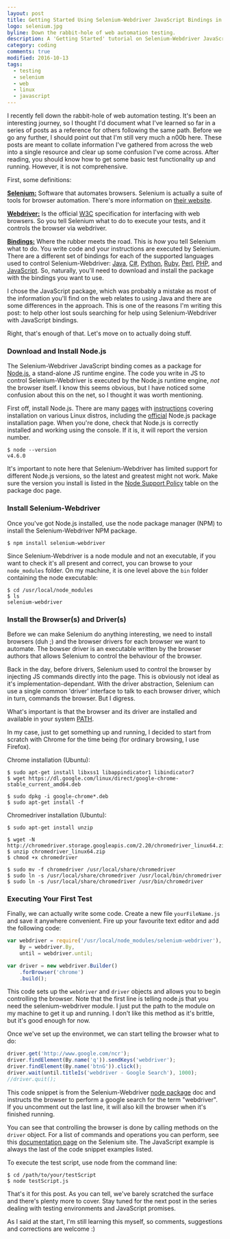 ```yaml
---
layout: post
title: Getting Started Using Selenium-Webdriver JavaScript Bindings in Linux
logo: selenium.jpg
byline: Down the rabbit-hole of web automation testing.
description: A 'Getting Started' tutorial on Selenium-Webdriver JavaScript bindings in Linux. Installation, set-up, and running your first test.
category: coding
comments: true
modified: 2016-10-13
tags:
  - testing
  - selenium
  - web
  - linux
  - javascript
---
```


I recently fell down the rabbit-hole of web automation testing. It's been an interesting journey, so I thought I'd document what I've learned so far in a series of posts as a reference for others following the same path. Before we go any further, I should point out that I'm still very much a n00b here. These posts are meant to collate information I've gathered from across the web into a single resource and clear up some confusion I've come across. After reading, you should know how to get some basic test functionality up and running. However, it is not comprehensive.

First, some definitions:

**<u>Selenium:</u>** Software that automates browsers. Selenium is actually a suite of tools for browser automation. There's more information on [their website](http://www.seleniumhq.org/).

**<u>Webdriver:</u>** Is the official [W3C](https://www.w3.org/TR/webdriver/) specification for interfacing with web browsers. So you tell Selenium what to do to execute your tests, and it controls the browser via webdriver.

**<u>Bindings:</u>** Where the rubber meets the road. This is _how_ you tell Selenium what to do. You write code and your instructions are executed by Selenium. There are a different set of bindings for each of the supported languages used to control Selenium-Webdriver: [Java](http://docs.seleniumhq.org/docs/03_webdriver.jsp#java), [C#](http://docs.seleniumhq.org/docs/03_webdriver.jsp#c), [Python](http://docs.seleniumhq.org/docs/03_webdriver.jsp#python), [Ruby](http://docs.seleniumhq.org/docs/03_webdriver.jsp#ruby), [Perl](http://docs.seleniumhq.org/docs/03_webdriver.jsp#perl), [PHP](http://docs.seleniumhq.org/docs/03_webdriver.jsp#php), and [JavaScript](http://docs.seleniumhq.org/docs/03_webdriver.jsp#javascript). So, naturally, you'll need to download and install the package with the bindings you want to use.

I chose the JavaScript package, which was probably a mistake as most of the information you'll find on the web relates to using Java and there are some differences in the approach. This is one of the reasons I'm writing this post: to help other lost souls searching for help using Selenium-Webdriver with JavaScript bindings.

Right, that's enough of that. Let's move on to actually doing stuff.

### Download and Install Node.js

The Selenium-Webdriver JavaScript binding comes as a package for [Node.js](https://nodejs.org/en/), a stand-alone JS runtime engine. The code you write in JS to control Selenium-Webdriver is executed by the Node.js runtime engine, _not_ the browser itself. I know this seems obvious, but I have noticed some confusion about this on the net, so I thought it was worth mentioning.

First off, install Node.js. There are many [pages](http://ask.xmodulo.com/install-node-js-linux.html) with [instructions](http://www.2daygeek.com/install-nodejs-on-ubuntu-centos-debian-fedora-mint-rhel-opensuse/) covering installation on various Linux distros, including the [official](https://nodejs.org/en/download/package-manager/) Node.js package installation page. When you're done, check that Node.js is correctly installed and working using the console. If it is, it will report the version number.

```
$ node --version
v4.6.0
```

It's important to note here that Selenium-Webdriver has limited support for different Node.js versions, so the latest and greatest might not work. Make sure the version you install is listed in the [Node Support Policy](https://www.npmjs.com/package/selenium-webdriver#node-support-policy) table on the package doc page.

### Install Selenium-Webdriver

Once you've got Node.js installed, use the node package manager (NPM) to install the Selenium-Webdriver NPM package.

```
$ npm install selenium-webdriver
```

Since Selenium-Webdriver is a node module and not an executable, if you want to check it's all present and correct, you can browse to your `node_modules` folder. On my machine, it is one level above the `bin` folder containing the node executable:

```
$ cd /usr/local/node_modules
$ ls
selenium-webdriver
```

### Install the Browser(s) and Driver(s)

Before we can make Selenium do anything interesting, we need to install browsers (duh ;) and the browser drivers for each browser we want to automate. The bowser driver is an executable written by the browser authors that allows Selenium to control the behaviour of the browser.

Back in the day, before drivers, Selenium used to control the browser by injecting JS commands directly into the page. This is obviously not ideal as it's implementation-dependant. With the driver abstraction, Selenium can use a single common 'driver' interface to talk to each browser driver, which in turn, commands the browser. But I digress.

What's important is that the browser and its driver are installed and available in your system [PATH](http://www.linfo.org/path_env_var.html).

In my case, just to get something up and running, I decided to start from scratch with Chrome for the time being (for ordinary browsing, I use Firefox).

Chrome installation (Ubuntu):

```
$ sudo apt-get install libxss1 libappindicator1 libindicator7
$ wget https://dl.google.com/linux/direct/google-chrome-stable_current_amd64.deb

$ sudo dpkg -i google-chrome*.deb
$ sudo apt-get install -f
```

Chromedriver installation (Ubuntu):

```
$ sudo apt-get install unzip

$ wget -N http://chromedriver.storage.googleapis.com/2.20/chromedriver_linux64.zip
$ unzip chromedriver_linux64.zip
$ chmod +x chromedriver

$ sudo mv -f chromedriver /usr/local/share/chromedriver
$ sudo ln -s /usr/local/share/chromedriver /usr/local/bin/chromedriver
$ sudo ln -s /usr/local/share/chromedriver /usr/bin/chromedriver
```

### Executing Your First Test

Finally, we can actually write some code. Create a new file `yourFileName.js` and save it anywhere convenient. Fire up your favourite text editor and add the following code:

```js
var webdriver = require('/usr/local/node_modules/selenium-webdriver'),
    By = webdriver.By,
    until = webdriver.until;

var driver = new webdriver.Builder()
    .forBrowser('chrome')
    .build();
```

This code sets up the `webdriver` and `driver` objects and allows you to begin controlling the browser. Note that the first line is telling node.js that you need the selenium-webdriver module. I just put the path to the module on my machine to get it up and running. I don't like this method as it's brittle, but it's good enough for now.

Once we've set up the environmet, we can start telling the browser what to do:

```js
driver.get('http://www.google.com/ncr');
driver.findElement(By.name('q')).sendKeys('webdriver');
driver.findElement(By.name('btnG')).click();
driver.wait(until.titleIs('webdriver - Google Search'), 1000);
//driver.quit();
```

This code snippet is from the Selenium-Webdriver [node package](https://www.npmjs.com/package/selenium-webdriver) doc and instructs the browser to perform a google search for the term "webdriver". If you uncomment out the last line, it will also kill the browser when it's finished running.

You can see that controlling the browser is done by calling methods on the `driver` object. For a list of commands and operations you can perform, see this [documentation page](http://docs.seleniumhq.org/docs/03_webdriver.jsp#selenium-webdriver-api-commands-and-operations) on the Selenium site. The JavaScript example is always the last of the code snippet examples listed.

To execute the test script, use node from the command line:

```
$ cd /path/to/your/testScript
$ node testScript.js
```

That's it for this post. As you can tell, we've barely scratched the surface and there's plenty more to cover. Stay tuned for the next post in the series dealing with testing environments and JavaScript promises.

As I said at the start, I'm still learning this myself, so comments, suggestions and corrections are welcome :)
